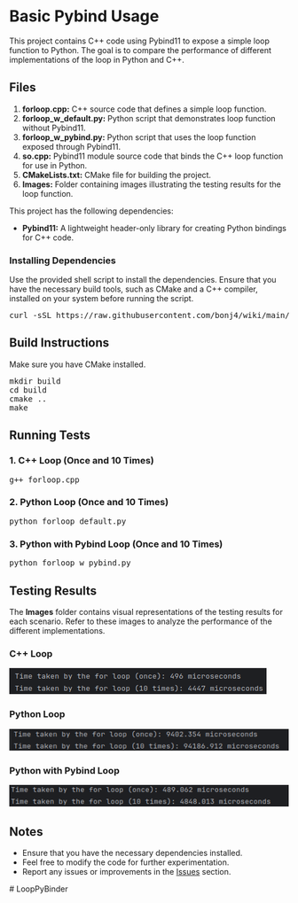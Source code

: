 <!DOCTYPE html>
<html lang="en">
<head>
    <meta charset="UTF-8">
    <meta name="viewport" content="width=device-width, initial-scale=1.0">
    <title>Your Project Readme</title>
</head>
<body>

<h1>Basic Pybind Usage</h1>

<p>This project contains C++ code using Pybind11 to expose a simple loop function to Python. The goal is to compare the performance of different implementations of the loop in Python and C++.</p>

<h2>Files</h2>

<ol>
    <li><strong>forloop.cpp:</strong> C++ source code that defines a simple loop function.</li>
    <li><strong>forloop_w_default.py:</strong> Python script that demonstrates loop function without Pybind11.</li>
    <li><strong>forloop_w_pybind.py:</strong> Python script that uses the loop function exposed through Pybind11.</li>
    <li><strong>so.cpp:</strong> Pybind11 module source code that binds the C++ loop function for use in Python.</li>
    <li><strong>CMakeLists.txt:</strong> CMake file for building the project.</li>
    <li><strong>Images:</strong> Folder containing images illustrating the testing results for the loop function.</li>
</ol>

<p>This project has the following dependencies:</p>

<ul>
    <li><strong>Pybind11:</strong> A lightweight header-only library for creating Python bindings for C++ code.</li>
</ul>

<h3>Installing Dependencies</h3>

<p>Use the provided shell script to install the dependencies. Ensure that you have the necessary build tools, such as CMake and a C++ compiler, installed on your system before running the script.</p>

<pre>
curl -sSL https://raw.githubusercontent.com/bonj4/wiki/main/pybind11_installation.sh | bash
</pre>
<h2>Build Instructions</h2>

<p>Make sure you have CMake installed.</p>

<pre>
mkdir build
cd build
cmake ..
make
</pre>

<h2>Running Tests</h2>

<h3>1. C++ Loop (Once and 10 Times)</h3>

<pre>
g++ forloop.cpp
</pre>

<h3>2. Python Loop (Once and 10 Times)</h3>

<pre>
python forloop_default.py
</pre>

<h3>3. Python with Pybind Loop (Once and 10 Times)</h3>

<pre>
python forloop_w_pybind.py
</pre>

<h2>Testing Results</h2>

<p>The <strong>Images</strong> folder contains visual representations of the testing results for each scenario. Refer to these images to analyze the performance of the different implementations.</p>

<h3>C++ Loop</h3>
<img src="images/cpp.png" alt="C++ Loop Result">

<h3>Python Loop</h3>
<img src="images/python.png" alt="Python Loop Result">

<h3>Python with Pybind Loop</h3>
<img src="images/w_pybind.png" alt="Pybind Loop Result">

<h2>Notes</h2>

<ul>
    <li>Ensure that you have the necessary dependencies installed.</li>
    <li>Feel free to modify the code for further experimentation.</li>
    <li>Report any issues or improvements in the <a href="https://github.com/bonj4/LoopPyBinder/issues">Issues</a> section.</li>
</ul>

</body>
</html>
# LoopPyBinder
